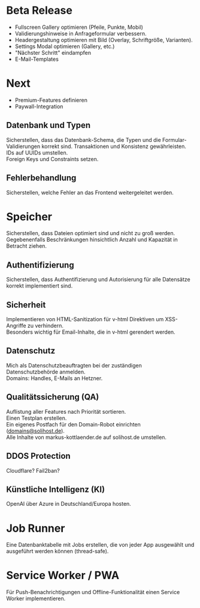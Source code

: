 # Beta Release

- Fullscreen Gallery optimieren (Pfeile, Punkte, Mobil)
- Validierungshinweise in Anfrageformular verbessern.
- Headergestaltung optimieren mit Bild (Overlay, Schriftgröße, Varianten).
- Settings Modal optimieren (Gallery, etc.)
- "Nächster Schritt" eindampfen
- E-Mail-Templates

# Next

- Premium-Features definieren
- Paywall-Integration

## Datenbank und Typen

Sicherstellen, dass das Datenbank-Schema, die Typen und die Formular-Validierungen korrekt sind.
Transaktionen und Konsistenz gewährleisten.
IDs auf UUIDs umstellen.  
Foreign Keys und Constraints setzen.

## Fehlerbehandlung

Sicherstellen, welche Fehler an das Frontend weitergeleitet werden.

# Speicher

Sicherstellen, dass Dateien optimiert sind und nicht zu groß werden.  
Gegebenenfalls Beschränkungen hinsichtlich Anzahl und Kapazität in Betracht ziehen.

## Authentifizierung

Sicherstellen, dass Authentifizierung und Autorisierung für alle Datensätze korrekt implementiert sind.

## Sicherheit

Implementieren von HTML-Sanitization für v-html Direktiven um XSS-Angriffe zu verhindern.  
Besonders wichtig für Email-Inhalte, die in v-html gerendert werden.

## Datenschutz

Mich als Datenschutzbeauftragten bei der zuständigen Datenschutzbehörde anmelden.  
Domains: Handles, E-Mails an Hetzner.

## Qualitätssicherung (QA)

Auflistung aller Features nach Priorität sortieren.  
Einen Testplan erstellen.  
Ein eigenes Postfach für den Domain-Robot einrichten (domains@solihost.de).  
Alle Inhalte von markus-kottlaender.de auf solihost.de umstellen.

## DDOS Protection

Cloudflare? Fail2ban?

## Künstliche Intelligenz (KI)

OpenAI über Azure in Deutschland/Europa hosten.

# Job Runner

Eine Datenbanktabelle mit Jobs erstellen, die von jeder App ausgewählt und ausgeführt werden können (thread-safe).

# Service Worker / PWA

Für Push-Benachrichtigungen und Offline-Funktionalität einen Service Worker implementieren.